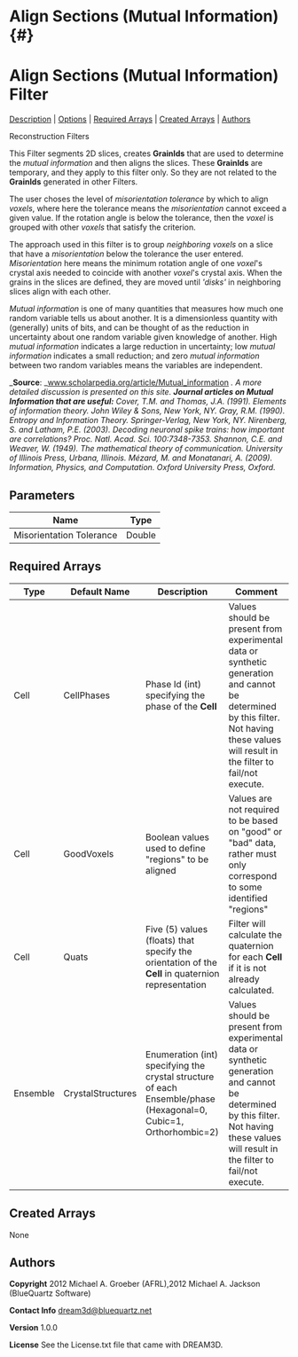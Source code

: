 Align Sections (Mutual Information) {#}
======
<h1 class="pHeading1">Align Sections (Mutual Information) Filter</h1>
<p class="pCellBody">
<a href="../ReconstructionFilters/AlignSectionsMutualInformation.html#wp2">Description</a> | <a href="../ReconstructionFilters/AlignSectionsMutualInformation.html#wp3">Options</a> | <a href="../ReconstructionFilters/AlignSectionsMutualInformation.html#wp4">Required Arrays</a> | <a href="../ReconstructionFilters/AlignSectionsMutualInformation.html#wp5">Created Arrays</a> | <a href="../ReconstructionFilters/AlignSectionsMutualInformation.html#wp1">Authors</a> 

Reconstruction Filters


This Filter segments 2D slices, creates __GrainIds__ that are used to determine the _mutual information_ and then aligns the slices. These __GrainIds__ are temporary, and they apply to this filter only. So they are not related to the __GrainIds__ generated in other Filters.

The user choses the level of _misorientation tolerance_ by which to align _voxels_, where here the tolerance means the _misorientation_ cannot exceed a given value. If the rotation angle is below the tolerance, then the _voxel_ is grouped with other _voxels_ that satisfy the criterion.

The approach used in this filter is to group _neighboring voxels_ on a slice that have a _misorientation_ below the tolerance the user entered. _Misorientation_ here means the minimum rotation angle of one _voxel_'s crystal axis needed to coincide with another _voxel_'s crystal axis. When the grains in the slices are defined, they are moved until _'disks'_ in neighboring slices align with each other.

_Mutual information_ is one of many quantities that measures how much one random variable
tells us about another. It is a dimensionless quantity with (generally) units of bits, and can be
thought of as the reduction in uncertainty about one random variable given knowledge of another.
High _mutual information_ indicates a large reduction in uncertainty; low _mutual information_
indicates a small reduction; and zero _mutual information_ between two random variables
means the variables are independent.

___Source__: _www.scholarpedia.org/article/Mutual_information _. A more detailed discussion is presented on this site. 
__Journal articles on _Mutual Information_ that are useful:__
Cover, T.M. and Thomas, J.A. (1991). _Elements of information theory_. John Wiley & Sons, New York, NY.
Gray, R.M. (1990). _Entropy and Information Theory_. Springer-Verlag, New York, NY.
Nirenberg, S. and Latham, P.E. (2003). _Decoding neuronal spike trains: how important are correlations?_ Proc. Natl. Acad. Sci. 100:7348-7353.
Shannon, C.E. and Weaver, W. (1949). _The mathematical theory of communication_. University of Illinois Press, Urbana, Illinois.
Mézard, M. and Monatanari, A. (2009). _Information, Physics, and Computation_. Oxford University Press, Oxford._

## Parameters ##

| Name | Type |
|------|------|
| Misorientation Tolerance | Double |

## Required Arrays ##

| Type | Default Name | Description | Comment |
|------|--------------|-------------|---------|
| Cell | CellPhases | Phase Id (int) specifying the phase of the **Cell** | Values should be present from experimental data or synthetic generation and cannot be determined by this filter. Not having these values will result in the filter to fail/not execute. |
| Cell | GoodVoxels | Boolean values used to define "regions" to be aligned | Values are not required to be based on "good" or "bad" data, rather must only correspond to some identified "regions"  |
| Cell | Quats | Five (5) values (floats) that specify the orientation of the **Cell** in quaternion representation | Filter will calculate the quaternion for each **Cell** if it is not already calculated. |
| Ensemble | CrystalStructures | Enumeration (int) specifying the crystal structure of each Ensemble/phase (Hexagonal=0, Cubic=1, Orthorhombic=2) | Values should be present from experimental data or synthetic generation and cannot be determined by this filter. Not having these values will result in the filter to fail/not execute. |

## Created Arrays ##
None

## Authors ##

**Copyright** 2012 Michael A. Groeber (AFRL),2012 Michael A. Jackson (BlueQuartz Software)

**Contact Info** dream3d@bluequartz.net

**Version** 1.0.0

**License**  See the License.txt file that came with DREAM3D.



